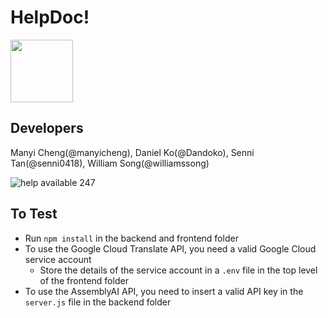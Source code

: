 # HelpDoc! 
 <img src="https://user-images.githubusercontent.com/59659987/150670490-5fbc39e6-2bd9-4053-b5a8-010253ebf254.png" width="100" height="100">

## Developers
Manyi Cheng(@manyicheng), Daniel Ko(@Dandoko), Senni Tan(@senni0418), William Song(@williamssong)


![help available 247](https://user-images.githubusercontent.com/59659987/150670618-9bd07c0b-3927-4410-b77b-62ae4e1ef3e0.png)

## To Test 
* Run `npm install` in the backend and frontend folder
* To use the Google Cloud Translate API, you need a valid Google Cloud service account
  * Store the details of the service account in a `.env` file in the top level of the frontend folder
* To use the AssemblyAI API, you need to insert a valid API key in the `server.js` file in the backend folder
